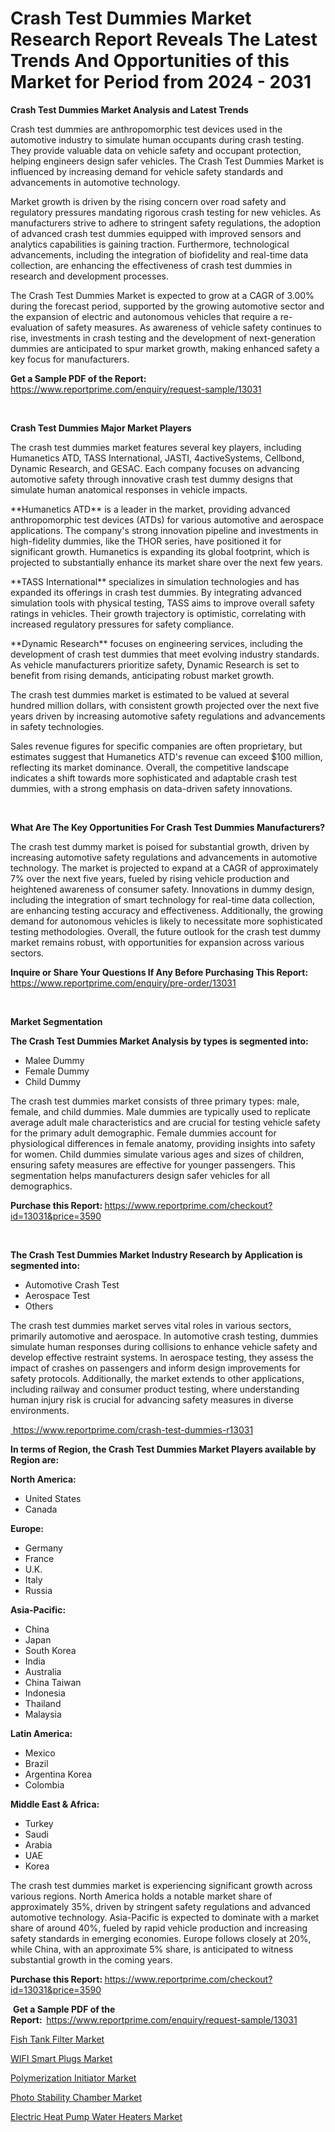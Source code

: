 <p><h1>Crash Test Dummies Market Research Report Reveals The Latest Trends And Opportunities of this Market for Period from 2024 - 2031</h1></p><p><strong>Crash Test Dummies Market Analysis and Latest Trends</strong></p>
<p><p>Crash test dummies are anthropomorphic test devices used in the automotive industry to simulate human occupants during crash testing. They provide valuable data on vehicle safety and occupant protection, helping engineers design safer vehicles. The Crash Test Dummies Market is influenced by increasing demand for vehicle safety standards and advancements in automotive technology.</p><p>Market growth is driven by the rising concern over road safety and regulatory pressures mandating rigorous crash testing for new vehicles. As manufacturers strive to adhere to stringent safety regulations, the adoption of advanced crash test dummies equipped with improved sensors and analytics capabilities is gaining traction. Furthermore, technological advancements, including the integration of biofidelity and real-time data collection, are enhancing the effectiveness of crash test dummies in research and development processes.</p><p>The Crash Test Dummies Market is expected to grow at a CAGR of 3.00% during the forecast period, supported by the growing automotive sector and the expansion of electric and autonomous vehicles that require a re-evaluation of safety measures. As awareness of vehicle safety continues to rise, investments in crash testing and the development of next-generation dummies are anticipated to spur market growth, making enhanced safety a key focus for manufacturers.</p></p>
<p><strong>Get a Sample PDF of the Report:&nbsp;</strong> <a href="https://www.reportprime.com/enquiry/request-sample/13031?utm_campaign=1087&utm_medium=2&utm_source=Github&utm_content=ia&utm_term=25122024&utm_id=crash-test-dummies">https://www.reportprime.com/enquiry/request-sample/13031</a></p>
<p>&nbsp;</p>
<p><strong>Crash Test Dummies Major Market Players</strong></p>
<p><p>The crash test dummies market features several key players, including Humanetics ATD, TASS International, JASTI, 4activeSystems, Cellbond, Dynamic Research, and GESAC. Each company focuses on advancing automotive safety through innovative crash test dummy designs that simulate human anatomical responses in vehicle impacts.</p><p>**Humanetics ATD** is a leader in the market, providing advanced anthropomorphic test devices (ATDs) for various automotive and aerospace applications. The company's strong innovation pipeline and investments in high-fidelity dummies, like the THOR series, have positioned it for significant growth. Humanetics is expanding its global footprint, which is projected to substantially enhance its market share over the next few years.</p><p>**TASS International** specializes in simulation technologies and has expanded its offerings in crash test dummies. By integrating advanced simulation tools with physical testing, TASS aims to improve overall safety ratings in vehicles. Their growth trajectory is optimistic, correlating with increased regulatory pressures for safety compliance.</p><p>**Dynamic Research** focuses on engineering services, including the development of crash test dummies that meet evolving industry standards. As vehicle manufacturers prioritize safety, Dynamic Research is set to benefit from rising demands, anticipating robust market growth.</p><p>The crash test dummies market is estimated to be valued at several hundred million dollars, with consistent growth projected over the next five years driven by increasing automotive safety regulations and advancements in safety technologies. </p><p>Sales revenue figures for specific companies are often proprietary, but estimates suggest that Humanetics ATD's revenue can exceed $100 million, reflecting its market dominance. Overall, the competitive landscape indicates a shift towards more sophisticated and adaptable crash test dummies, with a strong emphasis on data-driven safety innovations.</p></p>
<p>&nbsp;</p>
<p><strong>What Are The Key Opportunities For Crash Test Dummies Manufacturers?</strong></p>
<p><p>The crash test dummy market is poised for substantial growth, driven by increasing automotive safety regulations and advancements in automotive technology. The market is projected to expand at a CAGR of approximately 7% over the next five years, fueled by rising vehicle production and heightened awareness of consumer safety. Innovations in dummy design, including the integration of smart technology for real-time data collection, are enhancing testing accuracy and effectiveness. Additionally, the growing demand for autonomous vehicles is likely to necessitate more sophisticated testing methodologies. Overall, the future outlook for the crash test dummy market remains robust, with opportunities for expansion across various sectors.</p></p>
<p><strong>Inquire or Share Your Questions If Any Before Purchasing This Report:</strong> <a href="https://www.reportprime.com/enquiry/pre-order/13031?utm_campaign=1087&utm_medium=2&utm_source=Github&utm_content=ia&utm_term=25122024&utm_id=crash-test-dummies">https://www.reportprime.com/enquiry/pre-order/13031</a></p>
<p>&nbsp;</p>
<p><strong>Market Segmentation</strong></p>
<p><strong>The Crash Test Dummies Market Analysis by types is segmented into:</strong></p>
<p><ul><li>Malee Dummy</li><li>Female Dummy</li><li>Child Dummy</li></ul></p>
<p><p>The crash test dummies market consists of three primary types: male, female, and child dummies. Male dummies are typically used to replicate average adult male characteristics and are crucial for testing vehicle safety for the primary adult demographic. Female dummies account for physiological differences in female anatomy, providing insights into safety for women. Child dummies simulate various ages and sizes of children, ensuring safety measures are effective for younger passengers. This segmentation helps manufacturers design safer vehicles for all demographics.</p></p>
<p><strong>Purchase this Report:&nbsp;</strong><a href="https://www.reportprime.com/checkout?id=13031&price=3590&utm_campaign=1087&utm_medium=2&utm_source=Github&utm_content=ia&utm_term=25122024&utm_id=crash-test-dummies">https://www.reportprime.com/checkout?id=13031&price=3590</a></p>
<p>&nbsp;</p>
<p><strong>The Crash Test Dummies Market Industry Research by Application is segmented into:</strong></p>
<p><ul><li>Automotive Crash Test</li><li>Aerospace Test</li><li>Others</li></ul></p>
<p><p>The crash test dummies market serves vital roles in various sectors, primarily automotive and aerospace. In automotive crash testing, dummies simulate human responses during collisions to enhance vehicle safety and develop effective restraint systems. In aerospace testing, they assess the impact of crashes on passengers and inform design improvements for safety protocols. Additionally, the market extends to other applications, including railway and consumer product testing, where understanding human injury risk is crucial for advancing safety measures in diverse environments.</p></p>
<p><a href="https://www.reportprime.com/crash-test-dummies-r13031?utm_campaign=1087&utm_medium=2&utm_source=Github&utm_content=ia&utm_term=25122024&utm_id=crash-test-dummies">&nbsp;https://www.reportprime.com/crash-test-dummies-r13031</a></p>
<p><strong>In terms of Region, the Crash Test Dummies Market Players available by Region are:</strong></p>
<p>
    <p> <strong> North America: </strong>
        <ul>
            <li>United States</li>
            <li>Canada</li>
        </ul>
        </p> 
    <p> <strong> Europe: </strong>
        <ul>
            <li>Germany</li>
            <li>France</li>
            <li>U.K.</li>
            <li>Italy</li>
            <li>Russia</li>
        </ul>
        </p> 
    <p> <strong> Asia-Pacific: </strong>
        <ul>
            <li>China</li>
            <li>Japan</li>
            <li>South Korea</li>
            <li>India</li>
            <li>Australia</li>
            <li>China Taiwan</li>
            <li>Indonesia</li>
            <li>Thailand</li>
            <li>Malaysia</li>
        </ul>
        </p> 
    <p> <strong> Latin America: </strong>
        <ul>
            <li>Mexico</li>
            <li>Brazil</li>
            <li>Argentina Korea</li>
            <li>Colombia</li>
        </ul>
        </p> 
    <p> <strong> Middle East & Africa: </strong>
        <ul>
            <li>Turkey</li>
            <li>Saudi</li>
            <li>Arabia</li>
            <li>UAE</li>
            <li>Korea</li>
        </ul>
    </p>
    </p>
<p><p>The crash test dummies market is experiencing significant growth across various regions. North America holds a notable market share of approximately 35%, driven by stringent safety regulations and advanced automotive technology. Asia-Pacific is expected to dominate with a market share of around 40%, fueled by rapid vehicle production and increasing safety standards in emerging economies. Europe follows closely at 20%, while China, with an approximate 5% share, is anticipated to witness substantial growth in the coming years.</p></p>
<p><strong>Purchase this Report: </strong><a href="https://www.reportprime.com/checkout?id=13031&price=3590&utm_campaign=1087&utm_medium=2&utm_source=Github&utm_content=ia&utm_term=25122024&utm_id=crash-test-dummies">https://www.reportprime.com/checkout?id=13031&price=3590</a></p>
<p>&nbsp;<strong>Get a Sample PDF of the Report:&nbsp;&nbsp;</strong><a href="https://www.reportprime.com/enquiry/request-sample/13031?utm_campaign=1087&utm_medium=2&utm_source=Github&utm_content=ia&utm_term=25122024&utm_id=crash-test-dummies">https://www.reportprime.com/enquiry/request-sample/13031</a></p>
<p><strong></strong></p>
<p><p><a href="https://www.linkedin.com/pulse/fish-tank-filter-market-segmentation-in-depth-analysis-homecommercialothers-t7vsf?utm_campaign=1087&utm_medium=2&utm_source=Github&utm_content=ia&utm_term=25122024&utm_id=crash-test-dummies">Fish Tank Filter Market</a></p><p><a href="https://www.linkedin.com/pulse/c-glance-reports-anmec?utm_campaign=1087&utm_medium=2&utm_source=Github&utm_content=ia&utm_term=25122024&utm_id=crash-test-dummies">WIFI Smart Plugs Market</a></p><p><a href="https://www.linkedin.com/pulse/international-polymerization-initiator-market-growing-extraordinary-shjuf?utm_campaign=1087&utm_medium=2&utm_source=Github&utm_content=ia&utm_term=25122024&utm_id=crash-test-dummies">Polymerization Initiator Market</a></p><p><a href="https://github.com/jamastodola515/Market-Research-Report-List-1/blob/main/photo-stability-chamber-market.md?utm_campaign=1087&utm_medium=2&utm_source=Github&utm_content=ia&utm_term=25122024&utm_id=crash-test-dummies">Photo Stability Chamber Market</a></p><p><a href="https://github.com/danikabiele541/Market-Research-Report-List-1/blob/main/electric-heat-pump-water-heaters-market.md?utm_campaign=1087&utm_medium=2&utm_source=Github&utm_content=ia&utm_term=25122024&utm_id=crash-test-dummies">Electric Heat Pump Water Heaters Market</a></p></p>